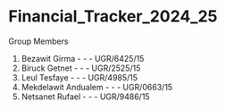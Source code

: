 # Financial_Tracker_2024_25

Group Members
1. Bezawit Girma - - - UGR/6425/15
2. Biruck Getnet - - - UGR/2525/15
3. Leul Tesfaye - - - UGR/4985/15
4. Mekdelawit Andualem - - - UGR/0663/15
5. Netsanet Rufael - - - UGR/9486/15
 
 
